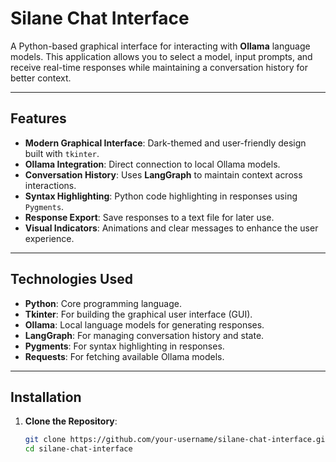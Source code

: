 # Silane Chat Interface

A Python-based graphical interface for interacting with **Ollama** language models. This application allows you to select a model, input prompts, and receive real-time responses while maintaining a conversation history for better context.

---

## Features

- **Modern Graphical Interface**: Dark-themed and user-friendly design built with `tkinter`.
- **Ollama Integration**: Direct connection to local Ollama models.
- **Conversation History**: Uses **LangGraph** to maintain context across interactions.
- **Syntax Highlighting**: Python code highlighting in responses using `Pygments`.
- **Response Export**: Save responses to a text file for later use.
- **Visual Indicators**: Animations and clear messages to enhance the user experience.

---

## Technologies Used

- **Python**: Core programming language.
- **Tkinter**: For building the graphical user interface (GUI).
- **Ollama**: Local language models for generating responses.
- **LangGraph**: For managing conversation history and state.
- **Pygments**: For syntax highlighting in responses.
- **Requests**: For fetching available Ollama models.

---

## Installation

1. **Clone the Repository**:
   ```bash
   git clone https://github.com/your-username/silane-chat-interface.git
   cd silane-chat-interface
